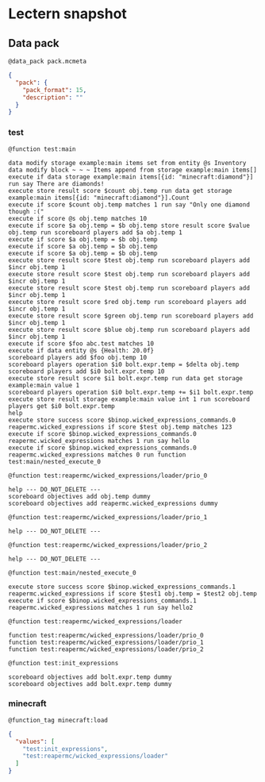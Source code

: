 # Lectern snapshot

## Data pack

`@data_pack pack.mcmeta`

```json
{
  "pack": {
    "pack_format": 15,
    "description": ""
  }
}
```

### test

`@function test:main`

```mcfunction
data modify storage example:main items set from entity @s Inventory
data modify block ~ ~ ~ Items append from storage example:main items[]
execute if data storage example:main items[{id: "minecraft:diamond"}] run say There are diamonds!
execute store result score $count obj.temp run data get storage example:main items[{id: "minecraft:diamond"}].Count
execute if score $count obj.temp matches 1 run say "Only one diamond though :("
execute if score @s obj.temp matches 10
execute if score $a obj.temp = $b obj.temp store result score $value obj.temp run scoreboard players add $a obj.temp 1
execute if score $a obj.temp = $b obj.temp
execute if score $a obj.temp = $b obj.temp
execute if score $a obj.temp = $b obj.temp
execute store result score $test obj.temp run scoreboard players add $incr obj.temp 1
execute store result score $test obj.temp run scoreboard players add $incr obj.temp 1
execute store result score $test obj.temp run scoreboard players add $incr obj.temp 1
execute store result score $red obj.temp run scoreboard players add $incr obj.temp 1
execute store result score $green obj.temp run scoreboard players add $incr obj.temp 1
execute store result score $blue obj.temp run scoreboard players add $incr obj.temp 1
execute if score $foo abc.test matches 10
execute if data entity @s {Health: 20.0f}
scoreboard players add $foo obj.temp 10
scoreboard players operation $i0 bolt.expr.temp = $delta obj.temp
scoreboard players add $i0 bolt.expr.temp 10
execute store result score $i1 bolt.expr.temp run data get storage example:main value 1
scoreboard players operation $i0 bolt.expr.temp += $i1 bolt.expr.temp
execute store result storage example:main value int 1 run scoreboard players get $i0 bolt.expr.temp
help
execute store success score $binop.wicked_expressions_commands.0 reapermc.wicked_expressions if score $test obj.temp matches 123
execute if score $binop.wicked_expressions_commands.0 reapermc.wicked_expressions matches 1 run say hello
execute if score $binop.wicked_expressions_commands.0 reapermc.wicked_expressions matches 0 run function test:main/nested_execute_0
```

`@function test:reapermc/wicked_expressions/loader/prio_0`

```mcfunction
help --- DO_NOT_DELETE ---
scoreboard objectives add obj.temp dummy
scoreboard objectives add reapermc.wicked_expressions dummy
```

`@function test:reapermc/wicked_expressions/loader/prio_1`

```mcfunction
help --- DO_NOT_DELETE ---
```

`@function test:reapermc/wicked_expressions/loader/prio_2`

```mcfunction
help --- DO_NOT_DELETE ---
```

`@function test:main/nested_execute_0`

```mcfunction
execute store success score $binop.wicked_expressions_commands.1 reapermc.wicked_expressions if score $test1 obj.temp = $test2 obj.temp
execute if score $binop.wicked_expressions_commands.1 reapermc.wicked_expressions matches 1 run say hello2
```

`@function test:reapermc/wicked_expressions/loader`

```mcfunction
function test:reapermc/wicked_expressions/loader/prio_0
function test:reapermc/wicked_expressions/loader/prio_1
function test:reapermc/wicked_expressions/loader/prio_2
```

`@function test:init_expressions`

```mcfunction
scoreboard objectives add bolt.expr.temp dummy
scoreboard objectives add bolt.expr.temp dummy
```

### minecraft

`@function_tag minecraft:load`

```json
{
  "values": [
    "test:init_expressions",
    "test:reapermc/wicked_expressions/loader"
  ]
}
```
